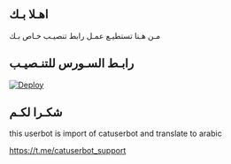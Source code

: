 ## اهـلا بـك
مـن هـنا تستطيـع عمـل رابط تنصيـب خـاص بـك

## رابـط السـورس للتنـصيـب

[![Deploy](https://www.herokucdn.com/deploy/button.svg)](https://heroku.com/deploy?template=https://github.com/Ftormaa5/jmthon)

## شكـرا لكـم 


this userbot is import of catuserbot and translate to arabic

https://t.me/catuserbot_support
